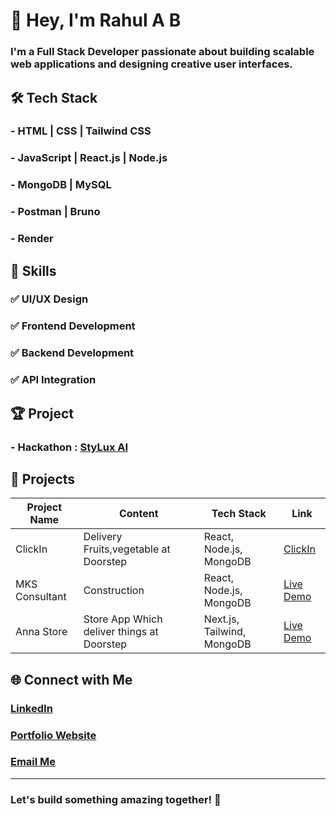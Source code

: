 # 👋 Hey, I'm Rahul A B

### I'm a **Full Stack Developer** passionate about building scalable web applications and designing creative user interfaces.

## 🛠️ Tech Stack
### - HTML | CSS | Tailwind CSS
### - JavaScript | React.js | Node.js
### - MongoDB | MySQL 
### - Postman | Bruno
### - Render

## 🎯 Skills
### ✅ UI/UX Design
### ✅ Frontend Development
### ✅ Backend Development
### ✅ API Integration


## 🏆 Project
### - Hackathon : [StyLux AI](https://stylux-ai.vercel.app)


## 🌟 Projects
| Project Name          | Content       | Tech Stack         |    Link        |  
|----------------|-----------------|-----------------|------------------|
| ClickIn |Delivery Fruits,vegetable at Doorstep| React, Node.js, MongoDB |     [ClickIn](link-here) |
| MKS Consultant | Construction | React, Node.js, MongoDB |     [Live Demo](link-here) |
| Anna Store | Store App Which deliver things at Doorstep | Next.js, Tailwind, MongoDB |     [Live Demo](link-here) |


## 🌐 Connect with Me
### [LinkedIn](https://linkedin.com/in/rahulab14)  
### [Portfolio Website](https://your-portfolio-link.com)  
### [Email Me](mailto:rahulab1402@gmail.com)

---
### **Let's build something amazing together! 🚀**
